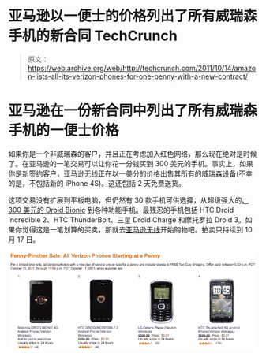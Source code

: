 # 亚马逊以一便士的价格列出了所有威瑞森手机的新合同 TechCrunch

> 原文：<https://web.archive.org/web/http://techcrunch.com/2011/10/14/amazon-lists-all-its-verizon-phones-for-one-penny-with-a-new-contract/>

# 亚马逊在一份新合同中列出了所有威瑞森手机的一便士价格

如果你是一个非威瑞森的客户，并且正在考虑加入红色网络，那么现在绝对是时候了。在亚马逊的一笔交易可以让你花一分钱买到 300 美元的手机。事实上，如果你是新签约客户，亚马逊无线正在以一美分的价格出售其所有的威瑞森设备(不幸的是，不包括新的 iPhone 4S)。这还包括 2 天免费送货。

这项交易没有扩展到平板电脑，但仍然有 30 款手机可供选择，从超级强大的[、300 美元的 Droid Bionic](https://web.archive.org/web/20230205015152/https://techcrunch.com/2011/09/07/hands-on-with-the-motorola-droid-bionic-for-verizon-2/) 到各种功能手机。最残忍的手机包括 HTC Droid Incredible 2、HTC ThunderBolt、三星 Droid Charge 和摩托罗拉 Droid 3。如果你觉得这是一笔划算的买卖，那就去[亚马逊无线](https://web.archive.org/web/20230205015152/http://wireless.amazon.com/f/pennypincher/)开始购物吧。拍卖只持续到 10 月 17 日。

[![](img/79dd3219c52de3595eb4032dc029b5a4.png "Penny-Pincher Sale")](https://web.archive.org/web/20230205015152/https://techcrunch.com/wp-content/uploads/2011/10/screen-shot-2011-10-14-at-8-45-19-am.png)